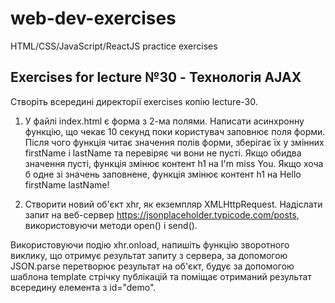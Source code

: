 # web-dev-exercises

HTML/CSS/JavaScript/ReactJS practice exercises

## Exercises for lecture №30 - Технологія AJAX

Створіть всередині директорії exercises копію lecture-30. 

1. У файлі index.html є форма з 2-ма полями. Написати асинхронну функцію, що чекає 10 секунд поки користувач заповнює поля форми. Після чого функція читає значення полів форми, зберігає їх у змінних firstName і lastName та перевіряє чи вони не пусті.
Якщо обидва значення пусті, функція змінює контент h1 на I'm miss You.
Якщо хоча б одне зі значень заповнене, функція змінює контент h1 на Hello firstName lastName!     


2. Створити новий об'єкт xhr, як екземпляр XMLHttpRequest. Надіслати запит на веб-сервер https://jsonplaceholder.typicode.com/posts, використовуючи методи open() і send(). 

Використовуючи подію xhr.onload, напишіть функцію зворотного виклику, що отримує результат запиту з сервера, за допомогою JSON.parse перетворює результат на об'єкт, будує за допомогою шаблона template стрічку публікацій та поміщає отриманий результат всередину елемента з id="demo". 

